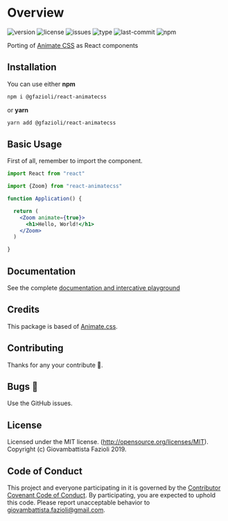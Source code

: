 # Overview

![version](https://img.shields.io/npm/v/@gfazioli/react-animatecss.svg)
![license](https://img.shields.io/npm/l/@gfazioli/react-animatecss.svg)
![issues](https://img.shields.io/github/issues/gfazioli/react-toggle.svg)
![type](https://img.shields.io/npm/types/@gfazioli/react-animatecss.svg)
![last-commit](https://img.shields.io/github/last-commit/gfazioli/react-animatecss.svg)
![npm](https://img.shields.io/npm/dm/@gfazioli/react-animatecss.svg)

Porting of [Animate CSS](https://github.com/daneden/animate.css) as React components

## Installation

You can use either **npm**

```bash
npm i @gfazioli/react-animatecss
```

or **yarn**

```bash
yarn add @gfazioli/react-animatecss
```

## Basic Usage

First of all, remember to import the component.

```jsx
import React from "react"

import {Zoom} from "react-animatecss"

function Application() {

  return (
    <Zoom animate={true}>
      <h1>Hello, World!</h1>
    </Zoom>
  )

}
```

## Documentation

See the complete [documentation and intercative playground](https://gfazioli.github.io/react-animatecss/)

## Credits

This package is based of [Animate.css](https://github.com/daneden/animate.css).


## Contributing

Thanks for any your contribute 👏.

## Bugs 🐛

Use the GitHub issues.

## License

Licensed under the MIT license. (http://opensource.org/licenses/MIT). Copyright (c) Giovambattista Fazioli 2019.

## Code of Conduct

This project and everyone participating in it is governed by the [Contributor Covenant Code of Conduct](CODE_OF_CONDUCT.md). By participating, you are expected to uphold this code. Please report unacceptable behavior to [giovambattista.fazioli@gmail.com](mailto:giovambattista.fazioli@gmail.com).
